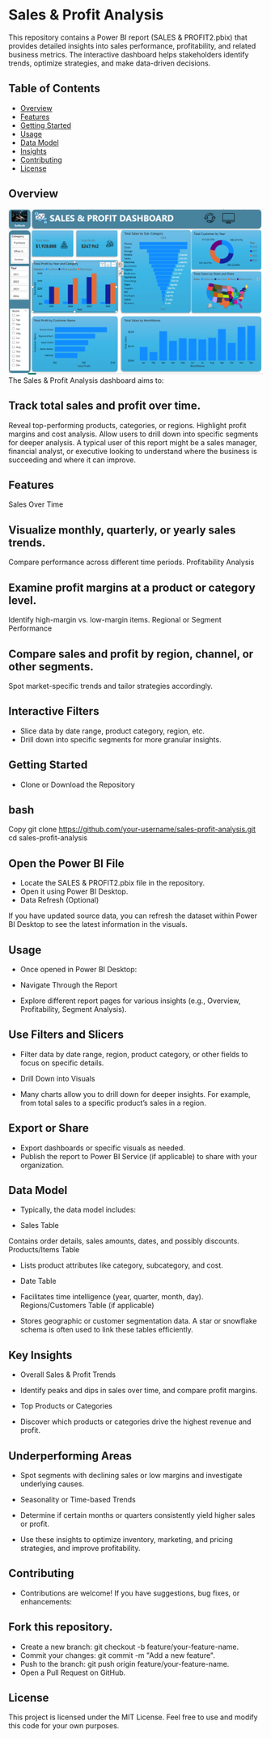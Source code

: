 # Sales & Profit Analysis
This repository contains a Power BI report (SALES & PROFIT2.pbix) that provides detailed insights into sales performance, profitability, and related business metrics. The interactive dashboard helps stakeholders identify trends, optimize strategies, and make data-driven decisions.

## Table of Contents
- [Overview](#overview)
- [Features](#features)
- [Getting Started](#getting-started)
- [Usage](#usage)
- [Data Model](#data-model)
- [Insights](#insights)
- [Contributing](#contributing)
- [License](#license)


## Overview

![image alt](https://github.com/Softechanalytics/Sales_Profit_Analysis/blob/b2877b4888670125c0ba9542d7ce24cc5967dfb9/Dashboard.png)
The Sales & Profit Analysis dashboard aims to:

## Track total sales and profit over time.
Reveal top-performing products, categories, or regions.
Highlight profit margins and cost analysis.
Allow users to drill down into specific segments for deeper analysis.
A typical user of this report might be a sales manager, financial analyst, or executive looking to understand where the business is succeeding and where it can improve.

## Features
Sales Over Time

## Visualize monthly, quarterly, or yearly sales trends.
Compare performance across different time periods.
Profitability Analysis

## Examine profit margins at a product or category level.
Identify high-margin vs. low-margin items.
Regional or Segment Performance

## Compare sales and profit by region, channel, or other segments.
Spot market-specific trends and tailor strategies accordingly.

## Interactive Filters

- Slice data by date range, product category, region, etc.
- Drill down into specific segments for more granular insights.

## Getting Started
- Clone or Download the Repository

## bash
Copy
git clone https://github.com/your-username/sales-profit-analysis.git
cd sales-profit-analysis

## Open the Power BI File

- Locate the SALES & PROFIT2.pbix file in the repository.
- Open it using Power BI Desktop.
- Data Refresh (Optional)

If you have updated source data, you can refresh the dataset within Power BI Desktop to see the latest information in the visuals.
## Usage
- Once opened in Power BI Desktop:

- Navigate Through the Report

- Explore different report pages for various insights (e.g., Overview, Profitability, Segment Analysis).
## Use Filters and Slicers

- Filter data by date range, region, product category, or other fields to focus on specific details.
- Drill Down into Visuals

- Many charts allow you to drill down for deeper insights. For example, from total sales to a specific product’s sales in a region.
## Export or Share

- Export dashboards or specific visuals as needed.
- Publish the report to Power BI Service (if applicable) to share with your organization.
## Data Model
- Typically, the data model includes:

- Sales Table

Contains order details, sales amounts, dates, and possibly discounts.
Products/Items Table

- Lists product attributes like category, subcategory, and cost.
-  Date Table

- Facilitates time intelligence (year, quarter, month, day).
Regions/Customers Table (if applicable)

- Stores geographic or customer segmentation data.
A star or snowflake schema is often used to link these tables efficiently.

## Key Insights
- Overall Sales & Profit Trends

- Identify peaks and dips in sales over time, and compare profit margins.
- Top Products or Categories

- Discover which products or categories drive the highest revenue and profit.
## Underperforming Areas

- Spot segments with declining sales or low margins and investigate underlying causes.
- Seasonality or Time-based Trends

- Determine if certain months or quarters consistently yield higher sales or profit.
- Use these insights to optimize inventory, marketing, and pricing strategies, and improve profitability.

## Contributing
- Contributions are welcome! If you have suggestions, bug fixes, or enhancements:

## Fork this repository.
- Create a new branch: git checkout -b feature/your-feature-name.
- Commit your changes: git commit -m "Add a new feature".
- Push to the branch: git push origin feature/your-feature-name.
- Open a Pull Request on GitHub.
## License
This project is licensed under the MIT License. Feel free to use and modify this code for your own purposes.

